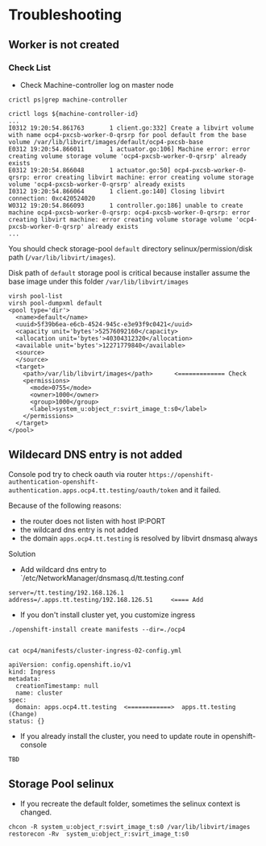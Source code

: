 # Troubleshooting 


## Worker is not created

### Check List

- Check Machine-controller log on master node
```
crictl ps|grep machine-controller

crictl logs ${machine-controller-id}
...
I0312 19:20:54.861763       1 client.go:332] Create a libvirt volume with name ocp4-pxcsb-worker-0-qrsrp for pool default from the base volume /var/lib/libvirt/images/default/ocp4-pxcsb-base
E0312 19:20:54.866011       1 actuator.go:106] Machine error: error creating volume storage volume 'ocp4-pxcsb-worker-0-qrsrp' already exists
E0312 19:20:54.866048       1 actuator.go:50] ocp4-pxcsb-worker-0-qrsrp: error creating libvirt machine: error creating volume storage volume 'ocp4-pxcsb-worker-0-qrsrp' already exists
I0312 19:20:54.866064       1 client.go:140] Closing libvirt connection: 0xc420524020
W0312 19:20:54.866093       1 controller.go:186] unable to create machine ocp4-pxcsb-worker-0-qrsrp: ocp4-pxcsb-worker-0-qrsrp: error creating libvirt machine: error creating volume storage volume 'ocp4-pxcsb-worker-0-qrsrp' already exists
...
```
You should check storage-pool `default` directory selinux/permission/disk path (`/var/lib/libvirt/images`).

Disk path of `default` storage pool is critical because installer assume the base image under this folder `/var/lib/libvirt/images`

```
virsh pool-list
virsh pool-dumpxml default
<pool type='dir'>
  <name>default</name>
  <uuid>5f39b6ea-e6cb-4524-945c-e3e93f9c0421</uuid>
  <capacity unit='bytes'>52576092160</capacity>
  <allocation unit='bytes'>40304312320</allocation>
  <available unit='bytes'>12271779840</available>
  <source>
  </source>
  <target>
    <path>/var/lib/libvirt/images</path>      <============= Check
    <permissions>
      <mode>0755</mode>
      <owner>1000</owner>
      <group>1000</group>
      <label>system_u:object_r:svirt_image_t:s0</label>
    </permissions>
  </target>
</pool>

```


## Wildecard DNS entry is not added

Console pod try to check oauth via router `https://openshift-authentication-openshift-authentication.apps.ocp4.tt.testing/oauth/token` and it failed.

Because of the following reasons:
- the router does not listen with host IP:PORT
- the wildcard dns entry is not added
- the domain `apps.ocp4.tt.testing` is resolved by libvirt dnsmasq always

Solution
- Add wildcard dns entry to `/etc/NetworkManager/dnsmasq.d/tt.testing.conf
```
server=/tt.testing/192.168.126.1
address=/.apps.tt.testing/192.168.126.51     <==== Add
```
- If you don't install cluster yet, you customize ingress 
```
./openshift-install create manifests --dir=./ocp4


cat ocp4/manifests/cluster-ingress-02-config.yml

apiVersion: config.openshift.io/v1
kind: Ingress
metadata:
  creationTimestamp: null
  name: cluster
spec:
  domain: apps.ocp4.tt.testing  <============>  apps.tt.testing   (Change)
status: {}
```
- If you already install the cluster, you need to update route in openshift-console
~~~
TBD
~~~


## Storage Pool selinux

- If you recreate the default folder, sometimes the selinux context is changed.

```
chcon -R system_u:object_r:svirt_image_t:s0 /var/lib/libvirt/images
restorecon -Rv  system_u:object_r:svirt_image_t:s0
```



